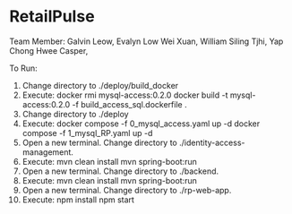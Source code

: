 # RetailPulse

Team Member:
Galvin Leow,
Evalyn Low Wei Xuan,
William Siling Tjhi,
Yap Chong Hwee Casper,

To Run:
1. Change directory to ./deploy/build_docker
2. Execute:
    docker rmi mysql-access:0.2.0
    docker build -t mysql-access:0.2.0 -f build_access_sql.dockerfile .
3. Change directory to ./deploy
4. Execute:
    docker compose -f 0_mysql_access.yaml up -d
    docker compose -f 1_mysql_RP.yaml up -d
5. Open a new terminal. Change directory to ./identity-access-management.
6. Execute:
  mvn clean install
  mvn spring-boot:run
7. Open a new terminal. Change directory to ./backend.
8. Execute:
  mvn clean install
  mvn spring-boot:run
9. Open a new terminal. Change directory to ./rp-web-app.
10. Execute:
  npm install
  npm start